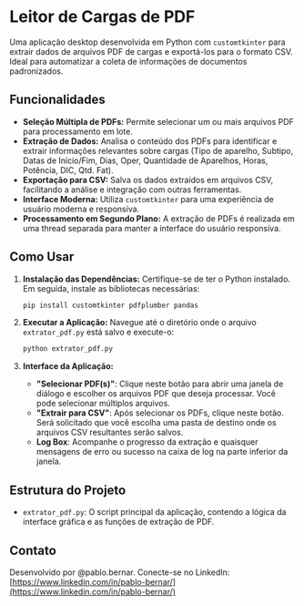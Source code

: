 # Leitor de Cargas de PDF

Uma aplicação desktop desenvolvida em Python com `customtkinter` para extrair dados de arquivos PDF de cargas e exportá-los para o formato CSV. Ideal para automatizar a coleta de informações de documentos padronizados.

## Funcionalidades

*   **Seleção Múltipla de PDFs:** Permite selecionar um ou mais arquivos PDF para processamento em lote.
*   **Extração de Dados:** Analisa o conteúdo dos PDFs para identificar e extrair informações relevantes sobre cargas (Tipo de aparelho, Subtipo, Datas de Início/Fim, Dias, Oper, Quantidade de Aparelhos, Horas, Potência, DIC, Qtd. Fat).
*   **Exportação para CSV:** Salva os dados extraídos em arquivos CSV, facilitando a análise e integração com outras ferramentas.
*   **Interface Moderna:** Utiliza `customtkinter` para uma experiência de usuário moderna e responsiva.
*   **Processamento em Segundo Plano:** A extração de PDFs é realizada em uma thread separada para manter a interface do usuário responsiva.

## Como Usar

1.  **Instalação das Dependências:**
    Certifique-se de ter o Python instalado. Em seguida, instale as bibliotecas necessárias:
    ```bash
    pip install customtkinter pdfplumber pandas
    ```

2.  **Executar a Aplicação:**
    Navegue até o diretório onde o arquivo `extrator_pdf.py` está salvo e execute-o:
    ```bash
    python extrator_pdf.py
    ```

3.  **Interface da Aplicação:**
    *   **"Selecionar PDF(s)"**: Clique neste botão para abrir uma janela de diálogo e escolher os arquivos PDF que deseja processar. Você pode selecionar múltiplos arquivos.
    *   **"Extrair para CSV"**: Após selecionar os PDFs, clique neste botão. Será solicitado que você escolha uma pasta de destino onde os arquivos CSV resultantes serão salvos.
    *   **Log Box**: Acompanhe o progresso da extração e quaisquer mensagens de erro ou sucesso na caixa de log na parte inferior da janela.

## Estrutura do Projeto

*   `extrator_pdf.py`: O script principal da aplicação, contendo a lógica da interface gráfica e as funções de extração de PDF.

## Contato

Desenvolvido por @pablo.bernar. Conecte-se no LinkedIn:
[https://www.linkedin.com/in/pablo-bernar/](https://www.linkedin.com/in/pablo-bernar/)
